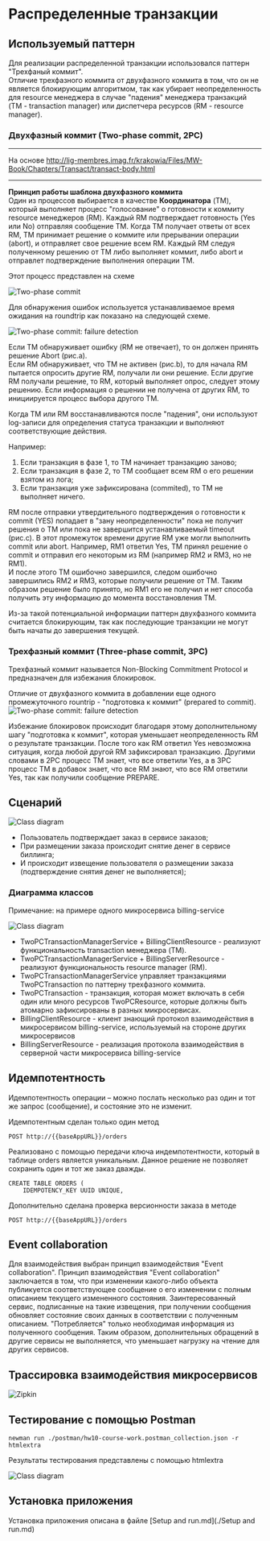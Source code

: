 # Распределенные транзакции

## Используемый паттерн

Для реализации распределенной транзакции использовался паттерн "Трехфаный коммит".  
Отличие трехфазного коммита от двухфазного коммита в том, что он не является блокирующим алгоритмом, 
так как убирает неопределенность для resource менеджера в случае "падения" менеджера транзакций 
(TM - transaction manager) или диспетчера ресурсов (RM - resource manager).

### Двухфазный коммит (Two-phase commit, 2PC)
***
На основе http://lig-membres.imag.fr/krakowia/Files/MW-Book/Chapters/Transact/transact-body.html
***
**Принцип работы шаблона двухфазного коммита**  
Один из процессов выбирается в качестве **Координатора** (TM), который выполняет процесс "голосование" о готовности 
к коммиту resource менеджеров (RM). Каждый RM подтверждает готовность (Yes или No) отправляя сообщение TM.
Когда TM получает ответы от всех RM, TM принимает решение о коммите или прерывании операции (abort), 
и отправляет свое решение всем RM.
Каждый RM следуя полученному решению от TM либо выполняет коммит, либо abort и отправлет подтверждение выполнения 
операции TM.

Этот процесс представлен на схеме

![Two-phase commit](./imgs/two-pc.gif)

Для обнаружения ошибок используется устанавливаемое время ожидания на roundtrip как показано на следующей схеме.

![Two-phase commit: failure detection](./imgs/two-pc-fail.gif)

Если TM обнаруживает ошибку (RM не отвечает), то он должен принять решение Abort (рис.a).  
Если RM обнаруживает, что TM не активен (рис.b), то для начала RM пытается опросить другие RM, получали ли они решение.
Если другие RM получали решение, то RM, который выполняет опрос, следует этому решению. 
Если информация о решении не получена от других RM, то инициируется процесс выбора другого TM.

Когда TM или RM восстанавливаются после "падения", они используют log-записи для определения 
статуса транзакции и выполняют соответствующие действия.

Например:
1) Если транзакция в фазе 1, то TM начинает транзакцию заново;
2) Если транзакция в фазе 2, то TM сообщает всем RM о его решении взятом из лога;
3) Если транзакция уже зафиксирована (commited), то TM не выполняет ничего. 

RM после отправки утвердительного подтверждения о готовности к commit (YES) попадает в "зану неопределенности"
пока не получит решения о TM или пока не завершится устанавливаемый timeout (рис.c).
В этот промежуток времени другие RM уже могли выполнить commit или abort.
Например, RM1 ответил Yes, TM принял решение о commit и отправил его некоторым из RM (например RM2 и RM3, но не RM1).  
И после этого TM ошибочно завершился, следом ошибочно завершились RM2 и RM3, которые получили решение от TM.
Таким образом решение было принято, но RM1 его не получил 
и нет способа получить эту информацию до момента восстановления TM. 

Из-за такой потенциальной информации паттерн двухфазного коммита считается блокирующим, 
так как последующие транзакции не могут быть начаты до завершения текущей. 

### Трехфазный коммит (Three-phase commit, 3PC)

Трехфазный коммит называется Non-Blocking Commitment Protocol и предназначен для избежания блокировок.

Отличие от двухфазного коммита в добавлении еще одного промежуточного rountrip - "подготовка к коммит" (prepared to commit).
![Two-phase commit: failure detection](./imgs/three-pc.gif)

Избежание блокировок происходит благодаря этому дополнительному шагу "подготовка к коммит", которая уменьшает 
неопределенность RM о результате транзакции. 
После того как RM ответил Yes невозможна ситуация, когда любой другой RM зафиксировал транзакцию.
Другими словами в 2PC процесс TM знает, что все ответили Yes, а в 3PC процесс TM в добавок знает, что все RM знают,
что все RM ответили Yes, так как получили сообщение PREPARE.

## Сценарий

![Class diagram](./imgs/hw10-course-work-sequence-diagram.png)

- Пользователь подтверждает заказ в сервисе заказов;
- При размещении заказа происходит снятие денег в сервисе биллинга;
- И происходит извещение пользователя о размещении заказа (подтверждение снятия денег не выполняется);

### Диаграмма классов

Примечание: на примере одного микросервиса billing-service

![Class diagram](./imgs/hw10-course-work-class-diagram.png)

* TwoPCTransactionManagerService + BillingClientResource - реализуют функциональность transaction менеджера (TM).
* TwoPCTransactionManagerService + BillingServerResource - реализуют функциональность resource manager (RM).
* TwoPCTransactionManagerService управляет транзакциями TwoPCTransaction по паттерну трехфазного коммита.
* TwoPCTransaction - транзакция, которая может включать в себя один или много ресурсов TwoPCResource, 
  которые должны быть атомарно зафиксированы в разных микросервисах.
* BillingClientResource - клиент знающий протокол взаимодействия в микросервисом billing-service, используемый на стороне других микросервисов 
* BillingServerResource - реализация протокола взаимодействия в серверной части микросервиса billing-service

## Идемпотентность

Идемпотентность операции – можно послать несколько раз один и тот же запрос (сообщение), и состояние это не изменит.

Идемпотентным сделан только один метод  
```	
POST http://{{baseAppURL}}/orders
``` 

Реализовано с помощью передачи ключа индемпотентности, который в таблице orders является уникальным. Данное решение не позволяет сохранить один и тот же заказ дважды.
	
	CREATE TABLE ORDERS (
		IDEMPOTENCY_KEY UUID UNIQUE,

Дополнительно сделана проверка версионности заказа в методе 
	
	POST http://{{baseAppURL}}/orders

## Event collaboration
Для взаимодействия выбран принцип взаимодействия "Event collaboration".
Принцип взаимодействия "Event collaboration" заключается в том, что при изменении какого-либо объекта
публикуется соответствующее сообщение о его изменении с полным описанием текущего измененного состояния.
Заинтересованный сервис, подписанные на такие извещения, при получении сообщения обновляет
состояние своих данных в соответствии с полученным описанием.
"Потребляется" только необходимая информация из полученного сообщения.
Таким образом, дополнительных обращений в другие сервисы не выполняется,
что уменьшает нагрузку на чтение для других сервисов.

## Трассировка взаимодействия микросервисов

![Zipkin](./imgs/zipkin-on-localhost.png)

## Тестирование с помощью Postman
```
newman run ./postman/hw10-course-work.postman_collection.json -r htmlextra
```
Результаты тестирования представлены с помощью htmlextra  

![Class diagram](./imgs/рц10-postman-testing.png)

## Установка приложения
Установка приложения описана в файле [Setup and run.md](./Setup and run.md)